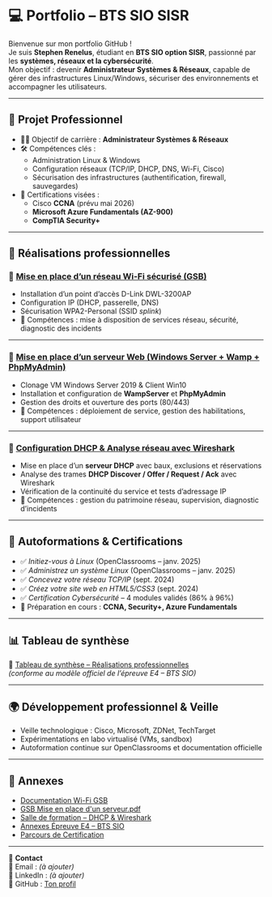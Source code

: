 # 💻 Portfolio – BTS SIO SISR

Bienvenue sur mon portfolio GitHub !  
Je suis **Stephen Renelus**, étudiant en **BTS SIO option SISR**, passionné par les **systèmes, réseaux et la cybersécurité**.  
Mon objectif : devenir **Administrateur Systèmes & Réseaux**, capable de gérer des infrastructures Linux/Windows, sécuriser des environnements et accompagner les utilisateurs.

---

## 🎯 Projet Professionnel
- 👨‍💻 Objectif de carrière : **Administrateur Systèmes & Réseaux**
- 🛠️ Compétences clés :
  - Administration Linux & Windows
  - Configuration réseaux (TCP/IP, DHCP, DNS, Wi-Fi, Cisco)
  - Sécurisation des infrastructures (authentification, firewall, sauvegardes)
- 📜 Certifications visées :
  - Cisco **CCNA** (prévu mai 2026)
  - **Microsoft Azure Fundamentals (AZ-900)**
  - **CompTIA Security+**

---

## 📂 Réalisations professionnelles

### 🔹 [Mise en place d’un réseau Wi-Fi sécurisé (GSB)](Documentation%20Wi-fi%20GSB.odt)
- Installation d’un point d’accès D-Link DWL-3200AP  
- Configuration IP (DHCP, passerelle, DNS)  
- Sécurisation WPA2-Personal (SSID *splink*)  
- 🔑 Compétences : mise à disposition de services réseau, sécurité, diagnostic des incidents  

---

### 🔹 [Mise en place d’un serveur Web (Windows Server + Wamp + PhpMyAdmin)](GSB%20Mise%20en%20place%20d'un%20serveur.odt)
- Clonage VM Windows Server 2019 & Client Win10  
- Installation et configuration de **WampServer** et **PhpMyAdmin**  
- Gestion des droits et ouverture des ports (80/443)  
- 🔑 Compétences : déploiement de service, gestion des habilitations, support utilisateur  

---

### 🔹 [Configuration DHCP & Analyse réseau avec Wireshark](Salle%20Formation.odt)
- Mise en place d’un **serveur DHCP** avec baux, exclusions et réservations  
- Analyse des trames **DHCP Discover / Offer / Request / Ack** avec Wireshark  
- Vérification de la continuité du service et tests d’adressage IP  
- 🔑 Compétences : gestion du patrimoine réseau, supervision, diagnostic d’incidents  

---

## 📘 Autoformations & Certifications
- ✅ *Initiez-vous à Linux* (OpenClassrooms – janv. 2025)  
- ✅ *Administrez un système Linux* (OpenClassrooms – janv. 2025)  
- ✅ *Concevez votre réseau TCP/IP* (sept. 2024)  
- ✅ *Créez votre site web en HTML5/CSS3* (sept. 2024)  
- ✅ *Certification Cybersécurité* – 4 modules validés (86% à 96%)  
- 📆 Préparation en cours : **CCNA, Security+, Azure Fundamentals**

---

## 📊 Tableau de synthèse
📄 [Tableau de synthèse – Réalisations professionnelles](Annexe%206-1%20Tableau.xlsx)  
*(conforme au modèle officiel de l’épreuve E4 – BTS SIO)*

---

## 🌍 Développement professionnel & Veille
- Veille technologique : Cisco, Microsoft, ZDNet, TechTarget  
- Expérimentations en labo virtualisé (VMs, sandbox)  
- Autoformation continue sur OpenClassrooms et documentation officielle  

---

## 📎 Annexes
- [Documentation Wi-Fi GSB](Documentation%20Wi-fi%20GSB.odt)  
- [GSB Mise en place d'un serveur.pdf  ](https://github.com/pheno4-coder/Stephen.Renelus/blob/main/GSB%20Mise%20en%20place%20d'un%20serveur.pdf)
- [Salle de formation – DHCP & Wireshark](Salle%20Formation.odt)  
- [Annexes Épreuve E4 – BTS SIO](6-%20Annexes%206%20-%20Epreuve%20E4%20-%20BTS%20SIO%202023.docx)  
- [Parcours de Certification](Parcours-de-Certification.pptx.pdf)  

---

👤 **Contact**  
📧 Email : *(à ajouter)*  
🔗 LinkedIn : *(à ajouter)*  
💼 GitHub : [Ton profil](https://github.com/ton-profil)

